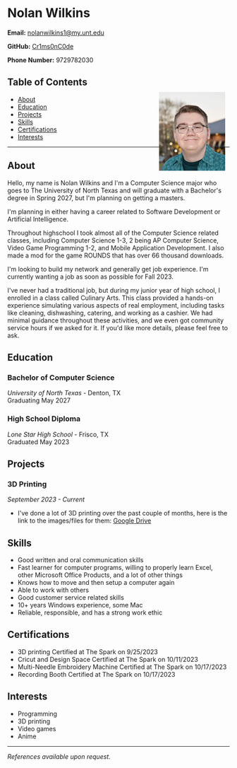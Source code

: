 # Nolan Wilkins

**Email:** nolanwilkins1@my.unt.edu

**GitHub:** [Cr1ms0nC0de](https://github.com/Cr1ms0nC0de)

**Phone Number:** 9729782030

<div style="position: relative;">
    <img src="images/me.jpg" alt="Your Name's Picture" width="150px" style="position: absolute; top: 50px; right: 10px;">
</div>

## Table of Contents

- [About](#about)
- [Education](#education)
- [Projects](#projects)
- [Skills](#skills)
- [Certifications](#certifications)
- [Interests](#interests)

<div style="clear: both;"></div> <!-- Add this to clear the float -->

---

## About

Hello, my name is Nolan Wilkins and I'm a Computer Science major who goes to The University of North Texas and will graduate with a Bachelor's degree in Spring 2027, but I'm planning on getting a masters.

I'm planning in either having a career related to Software Development or Artificial Intelligence.

Throughout highschool I took almost all of the Computer Science related classes, including Computer Science 1-3, 2 being AP Computer Science, Video Game Programming 1-2, and Mobile Application Development. I also made a mod for the game ROUNDS that has over 66 thousand downloads. 

I'm looking to build my network and generally get job experience. 
I'm currently wanting a job as soon as possible for Fall 2023.

I've never had a traditional job, but during my junior year of high school, I enrolled in a class called Culinary Arts. This class provided a hands-on experience simulating various aspects of real employment, including tasks like cleaning, dishwashing, catering, and working as a cashier. We had minimal guidance throughout these activities, and we even got community service hours if we asked for it. If you'd like more details, please feel free to ask.


## Education

### Bachelor of Computer Science  
*University of North Texas* - Denton, TX  
Graduating May 2027


### High School Diploma  
*Lone Star High School* - Frisco, TX  
Graduated May 2023

## Projects

### 3D Printing
*September 2023 - Current*
- I've done a lot of 3D printing over the past couple of months, here is the link to the images/files for them: [Google Drive](https://drive.google.com/drive/folders/19Y5tOSXMplp0P0fZkOp17yYzAfSY8I4H?usp=sharing)

## Skills

- Good written and oral communication skills
- Fast learner for computer programs, willing to properly learn Excel, other Microsoft Office Products, and a lot of other things
- Knows how to move and then setup a computer again
- Able to work with others
- Good customer service related skills
- 10+ years Windows experience, some Mac
- Reliable, responsible, and has a strong work ethic

## Certifications

- 3D printing Certified at The Spark on 9/25/2023
- Cricut and Design Space Certified at The Spark on 10/11/2023
- Multi-Needle Embroidery Machine Certified at The Spark on 10/17/2023
- Recording Booth Certified at The Spark on 10/17/2023

## Interests

- Programming
- 3D printing
- Video games
- Anime

---
*References available upon request.*
